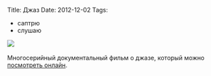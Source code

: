 Title: Джаз
Date: 2012-12-02
Tags: 
  - саптрю
  - слушаю

<div class="text"><img src="https://dl.dropbox.com/u/140528/site/jazz.jpeg" /><br /><br />
Многосерийный документальный фильм о джазе, который можно <a href="http://docu.im/movie/play/141">посмотреть онлайн</a>. </div>